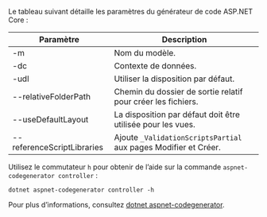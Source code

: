 Le tableau suivant détaille les paramètres du générateur de code ASP.NET Core :

| Paramètre               | Description|
| ----------------- | ------------ |
| -m  | Nom du modèle. |
| -dc  | Contexte de données. |
| -udl | Utiliser la disposition par défaut. |
| --relativeFolderPath | Chemin du dossier de sortie relatif pour créer les fichiers. |
| --useDefaultLayout | La disposition par défaut doit être utilisée pour les vues. |
| --referenceScriptLibraries | Ajoute `_ValidationScriptsPartial` aux pages Modifier et Créer. |

Utilisez le commutateur `h` pour obtenir de l’aide sur la commande `aspnet-codegenerator controller` :

```dotnetcli
dotnet aspnet-codegenerator controller -h
```

Pour plus d’informations, consultez [dotnet aspnet-codegenerator](xref:fundamentals/tools/dotnet-aspnet-codegenerator).
